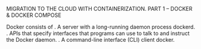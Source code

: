 MIGRATION TO THE СLOUD WITH CONTAINERIZATION. PART 1 – DOCKER & DOCKER COMPOSE

Docker consists of 
. A server with a long-running daemon process dockerd.
. APIs that specify interfaces that programs can use to talk to and instruct the Docker daemon.
. A command-line interface (CLI) client docker.